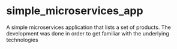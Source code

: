 # simple_microservices_app
A simple microservices application that lists a set of products. The development was done in order to get familiar with the underlying technologies
